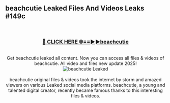 ## beachcutie Leaked Files And Videos Leaks #149c
<br>
<div align="center">
<h3><a href="https://watchclip.my.id/beachcutie" rel="nofollow">🔴 CLICK HERE 🌐==►►beachcutie</a></h3>
<br>
Get beachcutie leaked all content. Now you can access all files & videos of beachcutie. All video and files new update 2025!
<br>
<a href="https://watchclip.my.id/beachcutie" rel="nofollow" data-target="animated-image.originalLink"><img src="https://i.ibb.co.com/WyWwxjT/player-gif2.gif" alt="beachcutie Leaked" style="max-width: 100%; display: inline-block;" data-target="animated-image.originalImage"></a>
<br><br>
beachcutie original files & videos took the internet by storm and amazed viewers on various Leaked social media platforms. beachcutie, a young and talented digital creator, recently became famous thanks to this interesting files & videos.
</div>
<br>